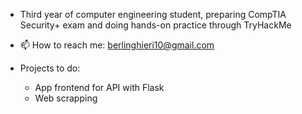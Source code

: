 - Third year of computer engineering student, preparing CompTIA Security+ exam and doing hands-on practice through TryHackMe
  
- 📫 How to reach me: berlinghieri10@gmail.com

- Projects to do:
    - App frontend for API with Flask
    - Web scrapping
